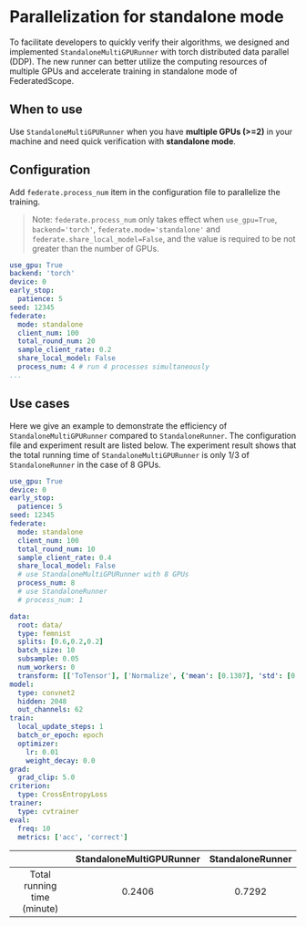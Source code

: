 # Parallelization for standalone mode

To facilitate developers to quickly verify their algorithms, we designed and implemented `StandaloneMultiGPURunner` with torch distributed data parallel (DDP). The new runner can better utilize the computing resources of multiple GPUs and accelerate training in standalone mode of FederatedScope.

## When to use
Use `StandaloneMultiGPURunner` when you have **multiple GPUs (>=2)** in your machine and need quick verification with **standalone mode**.


## Configuration

Add `federate.process_num` item in the configuration file to parallelize the training.

> Note: `federate.process_num` only takes effect when `use_gpu=True`, `backend='torch'`, `federate.mode='standalone'` and `federate.share_local_model=False`, and the value is required to be not greater than the number of GPUs.

```yaml
use_gpu: True
backend: 'torch'
device: 0
early_stop:
  patience: 5
seed: 12345
federate:
  mode: standalone
  client_num: 100
  total_round_num: 20
  sample_client_rate: 0.2
  share_local_model: False
  process_num: 4 # run 4 processes simultaneously
...
```

## Use cases

Here we give an example to demonstrate the efficiency of `StandaloneMultiGPURunner` compared to `StandaloneRunner`. The configuration file and experiment result are listed below.
The experiment result shows that the total running time of `StandaloneMultiGPURunner` is only 1/3 of `StandaloneRunner` in the case of 8 GPUs.

```yaml
use_gpu: True
device: 0
early_stop:
  patience: 5
seed: 12345
federate:
  mode: standalone
  client_num: 100
  total_round_num: 10
  sample_client_rate: 0.4
  share_local_model: False
  # use StandaloneMultiGPURunner with 8 GPUs
  process_num: 8
  # use StandaloneRunner
  # process_num: 1

data:
  root: data/
  type: femnist
  splits: [0.6,0.2,0.2]
  batch_size: 10
  subsample: 0.05
  num_workers: 0
  transform: [['ToTensor'], ['Normalize', {'mean': [0.1307], 'std': [0.3081]}]]
model:
  type: convnet2
  hidden: 2048
  out_channels: 62
train:
  local_update_steps: 1
  batch_or_epoch: epoch
  optimizer:
    lr: 0.01
    weight_decay: 0.0
grad:
  grad_clip: 5.0
criterion:
  type: CrossEntropyLoss
trainer:
  type: cvtrainer
eval:
  freq: 10
  metrics: ['acc', 'correct']
```

|  | StandaloneMultiGPURunner | StandaloneRunner |
| :---: | :---: | :---: |
| Total running time (minute) | 0.2406 | 0.7292 |